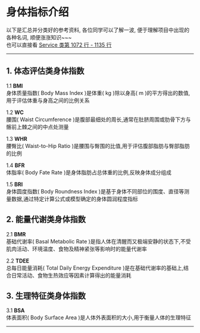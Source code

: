 # 身体指标介绍 
以下是汇总并分类好的参考资料, 各位同学可以了解一波, 便于理解项目中出现的各种名词, 顺便涨涨知识~~~    
也可以直接看
[ Service 类第 1072 行 - 1135 行 ](https://github.com/existed-name/Java-Health-Calculator/blob/main/HealthCalculatorV2.0.0/src/com/github/existedname/healthcalculatorv2/service/Service.java#L1072-L1135)

***

## 1. 体态评估类身体指数
1.1 **BMI**    
   身体质量指数( Body Mass Index )是体重( kg )除以身高( m )的平方得出的数值,用于评估体重与身高之间的比例关系

1.2 **WC**    
   腰围( Waist Circumference )是腹部最细处的周长,通常在肚脐周围或肋骨下方与髂前上棘之间的中点处测量
   
1.3 **WHR**    
   腰臀比( Waist-to-Hip Ratio )是腰围与臀围的比值,用于评估腹部脂肪与臀部脂肪的比例

1.4 **BFR**    
   体脂率( Body Fate Rate )是身体脂肪占总体重的比例,反映身体成分组成

1.5 **BRI**    
   身体圆度指数( Body Roundness Index )是基于身体不同部位的围度、直径等测量数据,通过特定计算公式或模型确定的身体圆润程度指标

## 2. 能量代谢类身体指数
2.1 **BMR**    
   基础代谢率( Basal Metabolic Rate )是指人体在清醒而又极端安静的状态下,不受肌肉活动、环境温度、食物及精神紧张等影响时的能量代谢率

2.2 **TDEE**    
   总每日能量消耗( Total Daily Energy Expenditure )是在基础代谢率的基础上,结合日常活动、食物生热效应等因素计算得出的能量消耗

## 3. 生理特征类身体指数
3.1 **BSA**    
   体表面积( Body Surface Area )是人体外表面积的大小,用于衡量人体的生理特征

***

   

